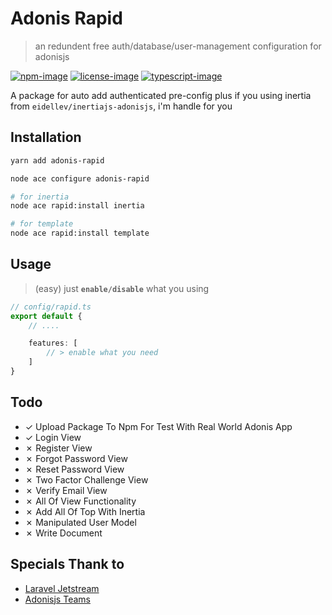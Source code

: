 # Adonis Rapid
> an redundent free auth/database/user-management configuration for adonisjs

[![npm-image]][npm-url] [![license-image]][license-url] [![typescript-image]][typescript-url]

A package for auto add authenticated pre-config plus if you using inertia from `eidellev/inertiajs-adonisjs`, i'm handle for you

## Installation

```bash
yarn add adonis-rapid

node ace configure adonis-rapid

# for inertia
node ace rapid:install inertia

# for template
node ace rapid:install template
```

## Usage

> (easy) just **`enable/disable`** what you using

```ts
// config/rapid.ts
export default {
    // ....

    features: [
        // > enable what you need
    ]
}
```

## Todo
- &check; Upload Package To Npm For Test With Real World Adonis App
- &check; Login View
- &cross; Register View
- &cross; Forgot Password View
- &cross; Reset Password View
- &cross; Two Factor Challenge View
- &cross; Verify Email View
- &cross; All Of View Functionality
- &cross; Add All Of Top With Inertia
- &cross; Manipulated User Model
- &cross; Write Document

## Specials Thank to

- [Laravel Jetstream](https://jetstream.laravel.com/)
- [Adonisjs Teams](https://adonisjs.com/)

[npm-image]: https://img.shields.io/npm/v/adonis-rapid.svg?style=for-the-badge&logo=npm
[npm-url]: https://npmjs.org/package/adonis-rapid "npm"

[license-image]: https://img.shields.io/npm/l/adonis-rapid?color=blueviolet&style=for-the-badge
[license-url]: LICENSE.md "license"

[typescript-image]: https://img.shields.io/badge/Typescript-294E80.svg?style=for-the-badge&logo=typescript
[typescript-url]:  "typescript"
